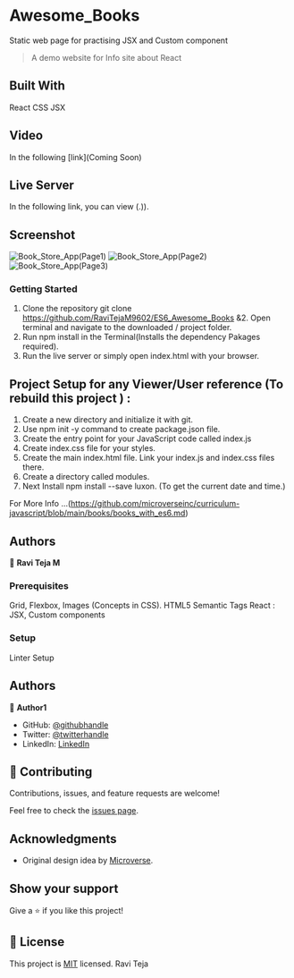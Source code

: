 # Awesome_Books
Static web page for practising JSX and Custom component 

> A demo website for Info site about React

## Built With
React
CSS
JSX

## Video

In the following [link](Coming Soon)


## Live Server

In the following link, you can view (.)).

## Screenshot

![Book_Store_App(Page1)](./images/Image1.png)
![Book_Store_App(Page2)](./images/Image2.png)
![Book_Store_App(Page3)](./images/Image3.png)

### Getting Started

1. Clone the repository git clone https://github.com/RaviTejaM9602/ES6_Awesome_Books &2. Open terminal and navigate to the downloaded / project folder.
3. Run npm install in the Terminal(Installs the dependency Pakages required).
4. Run the live server or simply open index.html with your browser.

## Project Setup for any Viewer/User reference (To rebuild this project ) :

1. Create a new directory and initialize it with git.
2. Use npm init -y command to create package.json file.
3. Create the entry point for your JavaScript code called index.js
4. Create index.css file for your styles.
5. Create the main index.html file. Link your index.js and index.css files there.
6. Create a directory called modules.
7. Next Install npm install --save luxon. (To get the current date and time.)

 For More Info ...(https://github.com/microverseinc/curriculum-javascript/blob/main/books/books_with_es6.md)

## Authors

👤 **Ravi Teja M**

### Prerequisites
Grid, Flexbox, Images (Concepts in CSS).
HTML5 Semantic Tags
React : JSX, Custom components 

### Setup
Linter Setup

## Authors

👤 **Author1**

- GitHub: [@githubhandle](https://github.com/RaviTejaM9602/Info_Site)
- Twitter: [@twitterhandle](https://twitter.com/RaviTejaMekala1)
- LinkedIn: [LinkedIn](https://www.linkedin.com/in/ravi-teja-8499a31b9/)

## 🤝 Contributing

Contributions, issues, and feature requests are welcome!

Feel free to check the [issues page](../../issues/).

## Acknowledgments

- Original design idea by [Microverse](https://github.com/microverseinc/curriculum-javascript/blob/main/books/sneak_peek_v1_1.md).

## Show your support

Give a ⭐️ if you like this project!

## 📝 License

This project is [MIT](./MIT.md) licensed.
Ravi Teja 
